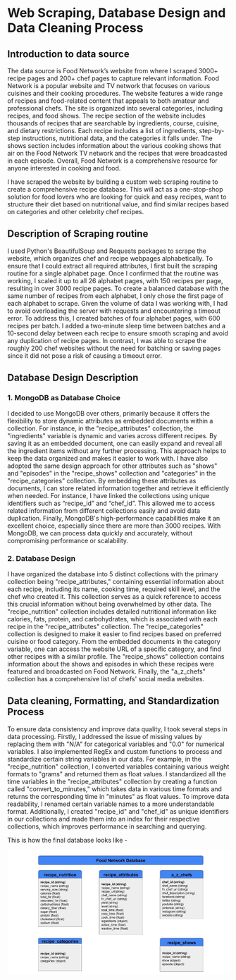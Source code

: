 # Web Scraping, Database Design and Data Cleaning Process

## Introduction to data source

The data source is Food Network’s website from where I scraped 3000+ recipe pages and
200+ chef pages to capture relevant information. Food Network is a popular website and TV
network that focuses on various cuisines and their cooking procedures. The website features a
wide range of recipes and food-related content that appeals to both amateur and professional
chefs. The site is organized into several categories, including recipes, and food shows.
The recipe section of the website includes thousands of recipes that are searchable by
ingredients, course, cuisine, and dietary restrictions. Each recipe includes a list of ingredients,
step-by-step instructions, nutritional data, and the categories it falls under. The shows section
includes information about the various cooking shows that air on the Food Network TV network
and the recipes that were broadcasted in each episode. Overall, Food Network is a
comprehensive resource for anyone interested in cooking and food.

I have scraped the website by building a custom web scraping routine to create a
comprehensive recipe database. This will act
as a one-stop-shop solution for food lovers who are looking for quick and easy recipes, want to
structure their diet based on nutritional value, and find similar recipes based on categories and
other celebrity chef recipes.

## Description of Scraping routine

I used Python's BeautifulSoup and Requests packages to scrape the website, which
organizes chef and recipe webpages alphabetically. To ensure that I could extract all required
attributes, I first built the scraping routine for a single alphabet page. Once I confirmed that
the routine was working, I scaled it up to all 26 alphabet pages, with 150 recipes per page,
resulting in over 3000 recipe pages. To create a balanced database with the same number of
recipes from each alphabet, I only chose the first page of each alphabet to scrape. Given the
volume of data I was working with, I had to avoid overloading the server with requests and
encountering a timeout error. To address this, I created batches of four alphabet pages, with
600 recipes per batch. I added a two-minute sleep time between batches and a 10-second
delay between each recipe to ensure smooth scraping and avoid any duplication of recipe
pages. In contrast, I was able to scrape the roughly 200 chef websites without the need for
batching or saving pages since it did not pose a risk of causing a timeout error.

## Database Design Description

### 1. MongoDB as Database Choice

I decided to use MongoDB over others, primarily because it offers the flexibility to store
dynamic attributes as embedded documents within a collection. For instance, in the
"recipe_attributes" collection, the "ingredients" variable is dynamic and varies across different
recipes. By saving it as an embedded document, one can easily expand and reveal all the
ingredient items without any further processing. This approach helps to keep the
data organized and makes it easier to work with. I have also adopted the same design
approach for other attributes such as "shows" and "episodes" in the "recipe_shows" collection
and "categories" in the "recipe_categories" collection. By embedding these attributes as
documents, I can store related information together and retrieve it efficiently when needed. For
instance, I have linked the collections using unique identifiers such as “recipe_id” and
“chef_id”. This allowed me to access related information from different collections easily and avoid
data duplication. Finally, MongoDB's high-performance capabilities make it an excellent choice, especially 
since there are more than 3000 recipes. With MongoDB, we can process data quickly and accurately, without compromising
performance or scalability.

### 2. Database Design

I have organized the database into 5 distinct collections with the primary collection being "recipe_attributes," containing
essential information about each recipe, including its name, cooking time, required skill level,
and the chef who created it. This collection serves as a quick reference to
access this crucial information without being overwhelmed by other data. The
"recipe_nutrition" collection includes detailed nutritional information like calories, fats, protein,
and carbohydrates, which is associated with each recipe in the "recipe_attributes" collection.
The "recipe_categories" collection is designed to make it easier to find recipes based
on preferred cuisine or food category. From the embedded documents in the category
variable, one can access the website URL of a specific category, and find other recipes with a
similar profile. The "recipe_shows" collection contains information about the shows and
episodes in which these recipes were featured and broadcasted on Food Network. Finally, the "a_z_chefs" collection has a comprehensive list of
chefs' social media websites.


## Data cleaning, Formatting, and Standardization Process

To ensure data consistency and improve data quality, I took several steps in data processing.
Firstly, I addressed the issue of missing values by replacing them with "N/A" for categorical
variables and "0.0" for numerical variables. I also implemented RegEx and custom functions
to process and standardize certain string variables in our data. For example, in the
"recipe_nutrition" collection, I converted variables containing various weight formats to
"grams" and returned them as float values. I standardized all the time variables in the
"recipe_attributes" collection by creating a function called "convert_to_minutes," which takes
data in various time formats and returns the corresponding time in "minutes" as float values. To
improve data readability, I renamed certain variable names to a more understandable format.
Additionally, I created "recipe_id" and "chef_id" as unique identifiers in our collections and
made them into an index for their respective collections, which improves performance in
searching and querying. 

This is how the final database looks like - 

![alt text](https://github.com/priyanka-murugan/web-scraping-food-network/blob/main/ERD_GP.jpg)

